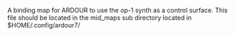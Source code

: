 A binding map for ARDOUR to use the op-1 synth as a control surface. This file
should be located in the mid_maps sub directory located in
$HOME/.config/ardour7/
